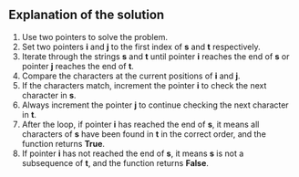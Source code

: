 <h2>Explanation of the solution</h2>
<p>
  <ol>
    <li>Use two pointers to solve the problem.</li>
    <li>Set two pointers <strong>i</strong> and <strong>j</strong> to the first index of <strong>s</strong> and <strong>t</strong> respectively.</li>
    <li>Iterate through the strings <strong>s</strong> and <strong>t</strong> until pointer <strong>i</strong> reaches the end of <strong>s</strong> or pointer <strong>j</strong> reaches the end of <strong>t</strong>.</li>
    <li>Compare the characters at the current positions of <strong>i</strong> and <strong>j</strong>.</li>
    <li>If the characters match, increment the pointer <strong>i</strong> to check the next character in <strong>s</strong>.</li>
    <li>Always increment the pointer <strong>j</strong> to continue checking the next character in <strong>t</strong>.</li>
    <li>After the loop, if pointer <strong>i</strong> has reached the end of <strong>s</strong>, it means all characters of <strong>s</strong> have been found in <strong>t</strong> in the correct order, and the function returns <strong>True</strong>.</li>
    <li>If pointer <strong>i</strong> has not reached the end of <strong>s</strong>, it means <strong>s</strong> is not a subsequence of <strong>t</strong>, and the function returns <strong>False</strong>.</li>
  </ol>
</p>​
